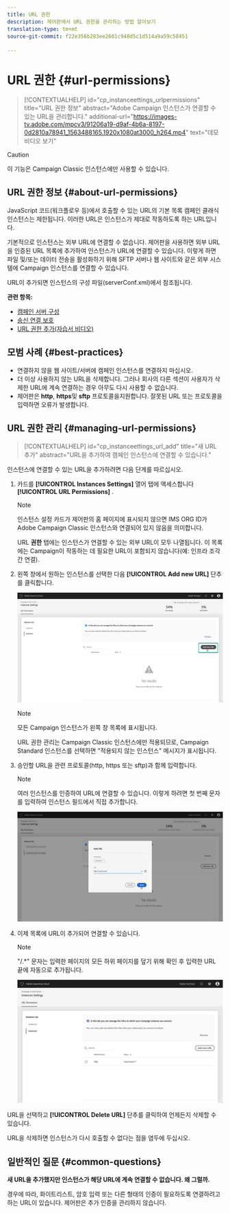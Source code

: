 ```yaml
---
title: URL 권한
description: 제어판에서 URL 권한을 관리하는 방법 알아보기
translation-type: tm+mt
source-git-commit: f22e356b283ee2601c948d5c1d514a9a59c58451

---
```



# URL 권한 {#url-permissions}

>[!CONTEXTUALHELP]
>id=&quot;cp_instanceettings_urlpermissions&quot;
>title=&quot;URL 권한 정보&quot;
>abstract=&quot;Adobe Campaign 인스턴스가 연결할 수 있는 URL을 관리합니다.&quot;
>additional-url=&quot;https://images-tv.adobe.com/mpcv3/91206a19-d9af-4b6a-8197-0d2810a78941_1563488165.1920x1080at3000_h264.mp4&quot; text=&quot;데모 비디오 보기&quot;

>[!CAUTION]
>
>이 기능은 Campaign Classic 인스턴스에만 사용할 수 있습니다.

## URL 권한 정보 {#about-url-permissions}

JavaScript 코드(워크플로우 등)에서 호출할 수 있는 URL의 기본 목록 캠페인 클래식 인스턴스는 제한됩니다. 이러한 URL은 인스턴스가 제대로 작동하도록 하는 URL입니다.

기본적으로 인스턴스는 외부 URL에 연결할 수 없습니다. 제어판을 사용하면 외부 URL을 인증된 URL 목록에 추가하여 인스턴스가 URL에 연결할 수 있습니다. 이렇게 하면 파일 및/또는 데이터 전송을 활성화하기 위해 SFTP 서버나 웹 사이트와 같은 외부 시스템에 Campaign 인스턴스를 연결할 수 있습니다.

URL이 추가되면 인스턴스의 구성 파일(serverConf.xml)에서 참조됩니다.

**관련 항목:**

* [캠페인 서버 구성](https://docs.campaign.adobe.com/doc/AC/en/INS_Additional_configurations_Configuring_Campaign_server.html)
* [송신 연결 보호](https://docs.campaign.adobe.com/doc/AC/en/INS_Additional_configurations_Configuring_Campaign_server.html#Outgoing_connection_protection)
* [URL 권한 추가(자습서 비디오)](https://docs.adobe.com/content/help/en/campaign-learn/campaign-classic-tutorials/administrating/control-panel-acc/adding-url-permissions.html)

## 모범 사례 {#best-practices}

* 연결하지 않을 웹 사이트/서버에 캠페인 인스턴스를 연결하지 마십시오.
* 더 이상 사용하지 않는 URL을 삭제합니다. 그러나 회사의 다른 섹션이 사용자가 삭제한 URL에 계속 연결하는 경우 아무도 다시 사용할 수 없습니다.
* 제어판은 **http**, **https**&#x200B;및 **sftp** 프로토콜을지원합니다. 잘못된 URL 또는 프로토콜을 입력하면 오류가 발생합니다.

## URL 권한 관리 {#managing-url-permissions}

>[!CONTEXTUALHELP]
>id=&quot;cp_instanceettings_url_add&quot;
>title=&quot;새 URL 추가&quot;
>abstract=&quot;URL을 추가하여 캠페인 인스턴스에 연결할 수 있습니다.&quot;

인스턴스에 연결할 수 있는 URL을 추가하려면 다음 단계를 따르십시오.

1. 카드를 **[!UICONTROL Instances Settings]** 열어 탭에 액세스합니다 **[!UICONTROL URL Permissions]** .

   >[!NOTE]
   >
   >인스턴스 설정 카드가 제어판의 홈 페이지에 표시되지 않으면 IMS ORG ID가 Adobe Campaign Classic 인스턴스와 연결되어 있지 않음을 의미합니다.
   >
   >URL <b><span class="uicontrol">권한</span></b> 탭에는 인스턴스가 연결할 수 있는 외부 URL이 모두 나열됩니다. 이 목록에는 Campaign이 작동하는 데 필요한 URL이 포함되지 않습니다(예: 인프라 조각 간 연결).

1. 왼쪽 창에서 원하는 인스턴스를 선택한 다음 **[!UICONTROL Add new URL]** 단추를 클릭합니다.

   ![](assets/add_url1.png)

   >[!NOTE]
   >
   >모든 Campaign 인스턴스가 왼쪽 창 목록에 표시됩니다.
   >
   >URL 권한 관리는 Campaign Classic 인스턴스에만 적용되므로, Campaign Standard 인스턴스를 선택하면 &quot;적용되지 않는 인스턴스&quot; 메시지가 표시됩니다.

1. 승인할 URL을 관련 프로토콜(http, https 또는 sftp)과 함께 입력합니다.

   >[!NOTE]
   >
   >여러 인스턴스를 인증하여 URL에 연결할 수 있습니다. 이렇게 하려면 첫 번째 문자를 입력하여 인스턴스 필드에서 직접 추가합니다.

   ![](assets/add_url2.png)

1. 이제 목록에 URL이 추가되어 연결할 수 있습니다.

   >[!NOTE]
   >
   >&quot;/.*&quot; 문자는 입력한 페이지의 모든 하위 페이지를 덮기 위해 확인 후 입력한 URL 끝에 자동으로 추가됩니다.

   ![](assets/add_url_listnew.png)

URL을 선택하고 **[!UICONTROL Delete URL]** 단추를 클릭하여 언제든지 삭제할 수 있습니다.

URL을 삭제하면 인스턴스가 다시 호출할 수 없다는 점을 염두에 두십시오.

## 일반적인 질문 {#common-questions}

**새 URL을 추가했지만 인스턴스가 해당 URL에 계속 연결할 수 없습니다. 왜 그럴까.**

경우에 따라, 화이트리스트, 암호 입력 또는 다른 형태의 인증이 필요하도록 연결하려고 하는 URL이 있습니다. 제어판은 추가 인증을 관리하지 않습니다.
